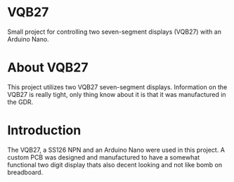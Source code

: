 # VQB27
Small project for controlling two seven-segment displays (VQB27) with an Arduino Nano.

# About VQB27

This project utilizes two VQB27 seven-segment displays. Information on the VQB27 is really tight, only thing know about it is that it was manufactured in the GDR.

# Introduction

The VQB27, a SS126 NPN and an Arduino Nano were used in  this project. A custom PCB was designed and manufactured to have a somewhat functional two digit display thats also decent looking and not like bomb on breadboard.
